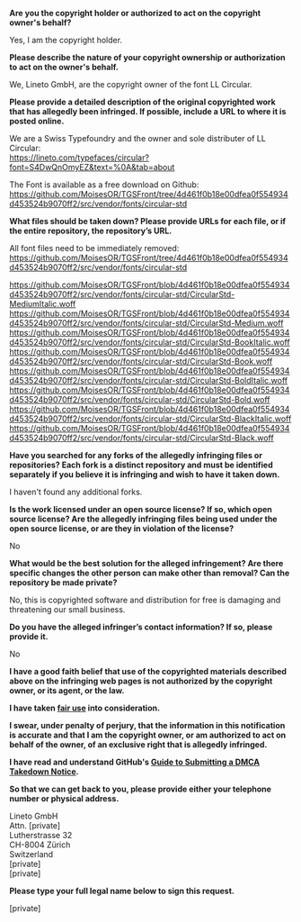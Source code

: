 **Are you the copyright holder or authorized to act on the copyright owner's behalf?**

Yes, I am the copyright holder.

**Please describe the nature of your copyright ownership or authorization to act on the owner's behalf.**

We, Lineto GmbH, are the copyright owner of the font LL Circular.

**Please provide a detailed description of the original copyrighted work that has allegedly been infringed. If possible, include a URL to where it is posted online.**

We are a Swiss Typefoundry and the owner and sole distributer of LL Circular:  
https://lineto.com/typefaces/circular?font=S4DwQnOmyEZ&text=%0A&tab=about

The Font is available as a free download on Github:  
https://github.com/MoisesOR/TGSFront/tree/4d461f0b18e00dfea0f554934d453524b9070ff2/src/vendor/fonts/circular-std

**What files should be taken down? Please provide URLs for each file, or if the entire repository, the repository’s URL.**

All font files need to be immediately removed:  
https://github.com/MoisesOR/TGSFront/tree/4d461f0b18e00dfea0f554934d453524b9070ff2/src/vendor/fonts/circular-std

https://github.com/MoisesOR/TGSFront/blob/4d461f0b18e00dfea0f554934d453524b9070ff2/src/vendor/fonts/circular-std/CircularStd-MediumItalic.woff  
https://github.com/MoisesOR/TGSFront/blob/4d461f0b18e00dfea0f554934d453524b9070ff2/src/vendor/fonts/circular-std/CircularStd-Medium.woff  
https://github.com/MoisesOR/TGSFront/blob/4d461f0b18e00dfea0f554934d453524b9070ff2/src/vendor/fonts/circular-std/CircularStd-BookItalic.woff  
https://github.com/MoisesOR/TGSFront/blob/4d461f0b18e00dfea0f554934d453524b9070ff2/src/vendor/fonts/circular-std/CircularStd-Book.woff  
https://github.com/MoisesOR/TGSFront/blob/4d461f0b18e00dfea0f554934d453524b9070ff2/src/vendor/fonts/circular-std/CircularStd-BoldItalic.woff  
https://github.com/MoisesOR/TGSFront/blob/4d461f0b18e00dfea0f554934d453524b9070ff2/src/vendor/fonts/circular-std/CircularStd-Bold.woff  
https://github.com/MoisesOR/TGSFront/blob/4d461f0b18e00dfea0f554934d453524b9070ff2/src/vendor/fonts/circular-std/CircularStd-BlackItalic.woff  
https://github.com/MoisesOR/TGSFront/blob/4d461f0b18e00dfea0f554934d453524b9070ff2/src/vendor/fonts/circular-std/CircularStd-Black.woff

**Have you searched for any forks of the allegedly infringing files or repositories? Each fork is a distinct repository and must be identified separately if you believe it is infringing and wish to have it taken down.**

I haven't found any additional forks.

**Is the work licensed under an open source license? If so, which open source license? Are the allegedly infringing files being used under the open source license, or are they in violation of the license?**

No

**What would be the best solution for the alleged infringement? Are there specific changes the other person can make other than removal? Can the repository be made private?**

No, this is copyrighted software and distribution for free is damaging and threatening our small business.

**Do you have the alleged infringer’s contact information? If so, please provide it.**

No

**I have a good faith belief that use of the copyrighted materials described above on the infringing web pages is not authorized by the copyright owner, or its agent, or the law.**

**I have taken <a href="https://www.lumendatabase.org/topics/22">fair use</a> into consideration.**

**I swear, under penalty of perjury, that the information in this notification is accurate and that I am the copyright owner, or am authorized to act on behalf of the owner, of an exclusive right that is allegedly infringed.**

**I have read and understand GitHub's <a href="https://docs.github.com/articles/guide-to-submitting-a-dmca-takedown-notice/">Guide to Submitting a DMCA Takedown Notice</a>.**

**So that we can get back to you, please provide either your telephone number or physical address.**

Lineto GmbH  
Attn. [private]  
Lutherstrasse 32  
CH-8004 Zürich  
Switzerland  
[private]  
[private]

**Please type your full legal name below to sign this request.**

[private]
